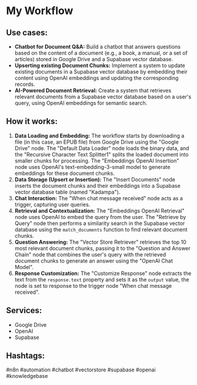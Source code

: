 # My Workflow

## Use cases:
- **Chatbot for Document Q&A:** Build a chatbot that answers questions based on the content of a document (e.g., a book, a manual, or a set of articles) stored in Google Drive and a Supabase vector database.
- **Upserting existing Document Chunks:** Implement a system to update existing documents in a Supabase vector database by embedding their content using OpenAI embeddings and updating the corresponding records.
- **AI-Powered Document Retrieval:** Create a system that retrieves relevant documents from a Supabase vector database based on a user's query, using OpenAI embeddings for semantic search.

## How it works:
1. **Data Loading and Embedding:** The workflow starts by downloading a file (in this case, an EPUB file) from Google Drive using the "Google Drive" node. The "Default Data Loader" node loads the binary data, and the "Recursive Character Text Splitter1" splits the loaded document into smaller chunks for processing. The "Embeddings OpenAI Insertion" node uses OpenAI's text-embedding-3-small model to generate embeddings for these document chunks.
2. **Data Storage (Upsert or Insertion):** The "Insert Documents" node inserts the document chunks and their embeddings into a Supabase vector database table (named "Kadampa").
3. **Chat Interaction:** The "When chat message received" node acts as a trigger, capturing user queries.
4. **Retrieval and Contextualization:** The "Embeddings OpenAI Retrieval" node uses OpenAI to embed the query from the user. The "Retrieve by Query" node then performs a similarity search in the Supabase vector database using the `match_documents` function to find relevant document chunks.
5. **Question Answering:** The "Vector Store Retriever" retrieves the top 10 most relevant document chunks, passing it to the "Question and Answer Chain" node that combines the user's query with the retrieved document chunks to generate an answer using the "OpenAI Chat Model".
6. **Response Customization:** The "Customize Response" node extracts the text from the `response.text` property and sets it as the `output` value, the node is set to response to the trigger node "When chat message received".

## Services:
- Google Drive
- OpenAI
- Supabase

## Hashtags:
#n8n #automation #chatbot #vectorstore #supabase #openai #knowledgebase
